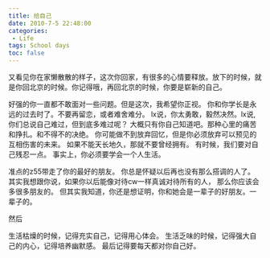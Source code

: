 ```yaml
---
title: 给自己
date: 2010-7-5 22:48:00
categories:
 - Life
tags: School days
toc: false
---
```


又看见你在家懒散散的样子，这次你回家，有很多的心情要释放。放下的时候，就是你回北京的时候。你记得哦，再回北京的时候，你要是崭新的自己。

好强的你一直都不敢面对一些问题。但是这次，我希望你正视。
你和你学长是永远的过去时了。不要再留恋，或者难舍难分。
lx说，你太勇敢，毅然决然。lx说,你们总说自己难过，但到底多难过呢？
大概只有你自己知道吧。那种心里的痛苦和挣扎。和不得不的决绝。
你可能做不到放弃回忆，但是你必须放弃可以预见的互相伤害的未来。
如果不能天长地久，那就不要曾经拥有。
有时候，我们要对自己残忍一点。
事实上，你必须要学会一个人生活。
<!-- more -->

准点的z55带走了你的最好的朋友。
你总是怀疑以后再也没有那么搭调的人了。
其实我想跟你说，如果你以后能像对待cw一样真诚对待所有的人，
那么你应该会多很多朋友的。
但其实我知道，你还是想证明，你和她会是一辈子的好朋友。一辈子的。

然后

生活枯燥的时候，记得充实自己，记得用心体会。
生活乏味的时候，记得强大自己的内心，记得培养幽默感。
最后记得要每天都对你自己好。
